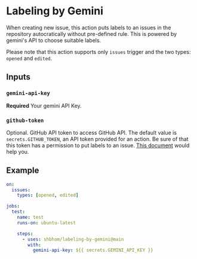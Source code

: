 # Labeling by Gemini

When creating new issue, this action puts labels to an issues in the repository autocratically without pre-defined rule.
This is powered by gemini's API to choose suitable labels.

Please note that this action supports only `issues` trigger and the two types: `opened` and `edited`.

## Inputs

### `gemini-api-key`

**Required** Your gemini API Key.

### `github-token`

Optional.
GitHub API token to access GitHub API.
The default value is `secrets.GITHUB_TOKEN`, an API token provided for an action.
Be sure of that this token has a permission to put labels to an issue.
[This document](https://docs.github.com/en/repositories/managing-your-repositorys-settings-and-features/enabling-features-for-your-repository/managing-github-actions-settings-for-a-repository#setting-the-permissions-of-the-github_token-for-your-repository) would help you.

## Example

```yaml
on:
  issues:
    types: [opened, edited]

jobs:
  test:
    name: test
    runs-on: ubuntu-latest

    steps:
      - uses: shbhom/labeling-by-gemini@main
        with:
          gemini-api-key: ${{ secrets.GEMINI_API_KEY }}
```
